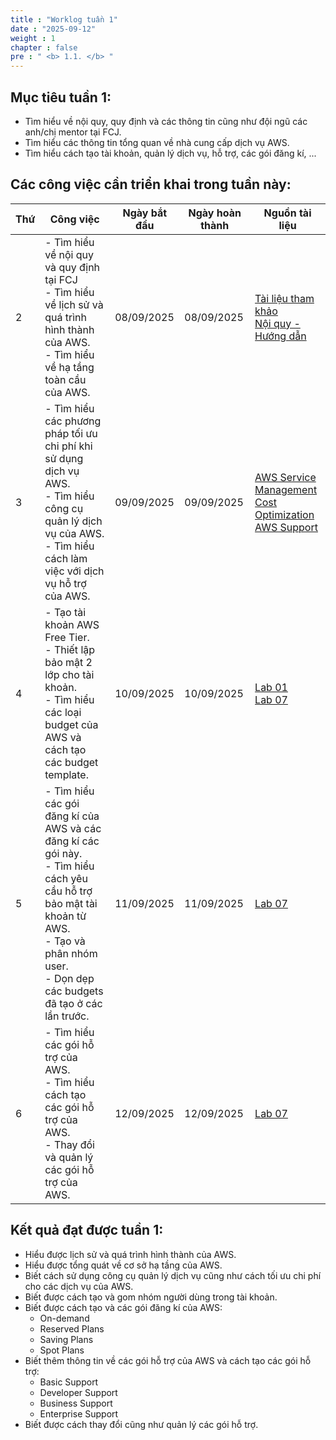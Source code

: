 ```yaml
---
title : "Worklog tuần 1"
date : "2025-09-12"
weight : 1
chapter : false
pre : " <b> 1.1. </b> "
---
```

## Mục tiêu tuần 1:
- Tìm hiểu về nội quy, quy định và các thông tin cũng như đội ngũ các anh/chị mentor tại FCJ.
- Tìm hiểu các thông tin tổng quan về nhà cung cấp dịch vụ AWS.
- Tìm hiểu cách tạo tài khoản, quản lý dịch vụ, hỗ trợ, các gói đăng kí, ...

## Các công việc cần triển khai trong tuần này:

| Thứ | Công việc | Ngày bắt đầu | Ngày hoàn thành | Nguồn tài liệu |
|-----|------|------------|-----------------|---------------------|
| 2   | - Tìm hiểu về nội quy và quy định tại FCJ<br>- Tìm hiểu về lịch sử và quá trình hình thành của AWS.<br>- Tìm hiểu về hạ tầng toàn cầu của AWS. | 08/09/2025 | 08/09/2025 | [Tài liệu tham khảo](https://youtu.be/pjr5a-HYAjI?si=WXvZYuLoH0JCbAnq)<br>[Nội quy - Hướng dẫn](https://policies.fcjuni.com/) |
| 3   | - Tìm hiểu các phương pháp tối ưu chi phí khi sử dụng dịch vụ AWS.<br> - Tìm hiểu công cụ quản lý dịch vụ của AWS.<br> - Tìm hiểu cách làm việc với dịch vụ hỗ trợ của AWS.| 09/09/2025 | 09/09/2025 | [AWS Service Management](https://youtu.be/2PQYqH_HkXw?si=CuoEvhmPib5GmGum)<br>[Cost Optimization](https://youtu.be/IY61YlmXQe8?si=CuYPxe_xXqXC2SFo)<br>[AWS Support](https://youtu.be/IY61YlmXQe8?si=CuYPxe_xXqXC2SFo) |
| 4   | - Tạo tài khoản AWS Free Tier.<br>- Thiết lập bảo mật 2 lớp cho tài khoản.<br>- Tìm hiểu các loại budget của AWS và cách tạo các budget template. | 10/09/2025 | 10/09/2025 | [Lab 01](https://000007.awsstudygroup.com/vi/)<br>[Lab 07](https://000007.awsstudygroup.com/vi/)|
| 5   | - Tìm hiểu các gói đăng kí của AWS và các đăng kí các gói này.<br> - Tìm hiểu cách yêu cầu hỗ trợ bảo mật tài khoản từ AWS.<br> - Tạo và phân nhóm user.<br> - Dọn dẹp các budgets đã tạo ở các lần trước. | 11/09/2025 | 11/09/2025 | [Lab 07](https://000007.awsstudygroup.com/vi/) |
| 6   | - Tìm hiểu các gói hỗ trợ của AWS.<br> - Tìm hiểu cách tạo các gói hỗ trợ của AWS.<br> - Thay đổi và quản lý các gói hỗ trợ của AWS. | 12/09/2025 | 12/09/2025 | [Lab 07](https://000007.awsstudygroup.com/vi/) |

## Kết quả đạt được tuần 1:
- Hiểu được lịch sử và quá trình hình thành của AWS.
- Hiểu được tổng quát về cơ sở hạ tầng của AWS.
- Biết cách sử dụng công cụ quản lý dịch vụ cũng như cách tối ưu chi phí cho các dịch vụ của AWS.
- Biết được cách tạo và gom nhóm người dùng trong tài khoản.
- Biết được cách tạo và các gói đăng kí của AWS:
  - On-demand
  - Reserved Plans
  - Saving Plans
  - Spot Plans
- Biết thêm thông tin về các gói hỗ trợ của AWS và cách tạo các gói hỗ trợ:
  - Basic Support
  - Developer Support
  - Business Support
  - Enterprise Support
- Biết được cách thay đổi cũng như quản lý các gói hỗ trợ.